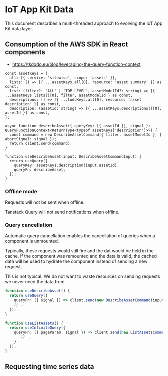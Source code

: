 # IoT App Kit Data

This document describes a multi-threaded approach to evolving the IoT App Kit data layer.

## Consumption of the AWS SDK in React components
- https://tkdodo.eu/blog/leveraging-the-query-function-context 

```
const assetKeys = {
  all: [{ service: 'sitewise', scope: 'assets' }],
  lists: () => [{ ...assetKeys.all[0], resource: 'asset summary' }] as const,
  list: (filter?: 'ALL' | 'TOP_LEVEL', assetModelId?: string) => [{ ...assetKeys.lists()[0], filter, assetModelId } as const,
  descriptions: () => [{ ...todoKeys.all[0], resource: 'asset description' }] as const,
  description: (assetId: string) => [{ ...assetKeys.descriptions()[0], assetId }] as const,
};

async function describeAsset({ queryKey: [{ assetId }], signal }: QueryFunctionContext<ReturnType<typeof assetKeys['description']>>) {
  const command = new DescribeAssetCommand({ filter, assetModelId }, { abortSignal: signal });
  return client.send(command);
}

function useDescribeAsset(input: DescribeAssetCommandInput) {
  return useQuery({
    queryKey: assetKeys.description(input.assetId),
    queryFn: describeAsset,
  });
}
```

### Offline mode
Requests will not be sent when offline.

Tanstack Query will not send notifications when offline.

### Query cancellation
Automatic query cancellation enables the cancellation of queries when a component is unmounted.

Typically, these requests would still fire and the dat would be held in the cache. If the component was remounted and the data is valid, the cached data will be used to hydrate the component instead of sending a new request.

This is not typical. We do not want to waste resources on sending requests we never need the data from.

```typescript
function useDescribeAsset() {
  return useQuery({
    queryFn: ({ signal }) => client.send(new DescribeAssetCommand(input), { abortSignal: signal }),
    // ...
  });
}
```

```typescript
function useListAssets() {
  return useInfiniteQuery({
    queryFn: ({ pageParam, signal }) => client.send(new ListAssetsCommand({ ...input, nextToken: pageParam }, { abortSignal: signal }))
       // ... 
    }
  });
}
```

## Requesting time series data
